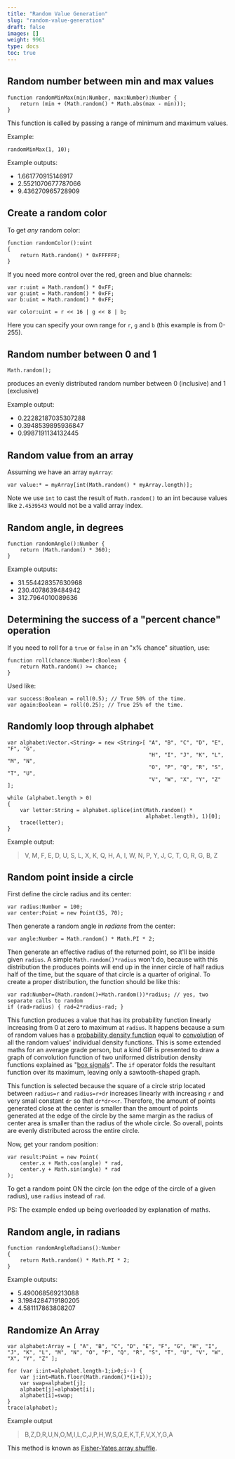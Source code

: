 ```yaml
---
title: "Random Value Generation"
slug: "random-value-generation"
draft: false
images: []
weight: 9961
type: docs
toc: true
---
```


## Random number between min and max values
    function randomMinMax(min:Number, max:Number):Number {
        return (min + (Math.random() * Math.abs(max - min)));
    }

This function is called by passing a range of minimum and maximum values.

Example:

    randomMinMax(1, 10);

Example outputs:
- 1.661770915146917
- 2.5521070677787066
- 9.436270965728909

## Create a random color
To get *any* random color:

    function randomColor():uint
    {
        return Math.random() * 0xFFFFFF;
    }

If you need more control over the red, green and blue channels:

    var r:uint = Math.random() * 0xFF;
    var g:uint = Math.random() * 0xFF;
    var b:uint = Math.random() * 0xFF;

    var color:uint = r << 16 | g << 8 | b;

Here you can specify your own range for `r`, `g` and `b` (this example is from 0-255).

## Random number between 0 and 1
    Math.random();

produces an evenly distributed random number between 0 (inclusive) and 1 (exclusive)

Example output:
- 0.22282187035307288
- 0.3948539895936847
- 0.9987191134132445


## Random value from an array
Assuming we have an array `myArray`:

    var value:* = myArray[int(Math.random() * myArray.length)];

Note we use `int` to cast the result of `Math.random()` to an int because values like `2.4539543` would not be a valid array index.

## Random angle, in degrees
    function randomAngle():Number {
        return (Math.random() * 360);
    }

Example outputs:
- 31.554428357630968
- 230.4078639484942
- 312.7964010089636

## Determining the success of a "percent chance" operation
If you need to roll for a `true` or `false` in an "x% chance" situation, use:

    function roll(chance:Number):Boolean {
        return Math.random() >= chance;
    }

Used like:

    var success:Boolean = roll(0.5); // True 50% of the time.
    var again:Boolean = roll(0.25); // True 25% of the time.

## Randomly loop through alphabet
    var alphabet:Vector.<String> = new <String>[ "A", "B", "C", "D", "E", "F", "G",
                                                 "H", "I", "J", "K", "L", "M", "N",
                                                 "O", "P", "Q", "R", "S", "T", "U",
                                                 "V", "W", "X", "Y", "Z" ];
    
    while (alphabet.length > 0)
    {
        var letter:String = alphabet.splice(int(Math.random() *
                                                alphabet.length), 1)[0];
        trace(letter);
    }

Example output:

> V, M, F, E, D, U, S, L, X, K, Q, H, A, I, W, N, P, Y, J, C, T, O, R, G, B, Z

## Random point inside a circle
First define the circle radius and its center:

    var radius:Number = 100;
    var center:Point = new Point(35, 70);

Then generate a random angle in *radians* from the center:

    var angle:Number = Math.random() * Math.PI * 2;

Then generate an effective radius of the returned point, so it'll be inside given `radius`. A simple `Math.random()*radius` won't do, because with this distribution the produces points will end up in the inner circle of half radius half of the time, but the square of that circle is a quarter of original. To create a proper distribution, the function should be like this:

    var rad:Number=(Math.random()+Math.random())*radius; // yes, two separate calls to random
    if (rad>radius) { rad=2*radius-rad; }

This function produces a value that has its probability function linearly increasing from 0 at zero to maximum at `radius`. It happens because a sum of random values has a [probability density function][1] equal to [convolution][2] of all the random values' individual density functions. This is some extended maths for an average grade person, but a kind GIF is presented to draw a graph of convolution function of two uniformed distribution density functions explained as "[box signals][3]". The `if` operator folds the resultant function over its maximum, leaving only a sawtooth-shaped graph.

This function is selected because the square of a circle strip located between `radius=r` and `radius=r+dr` increases linearly with increasing `r` and very small constant `dr` so that `dr*dr<<r`. Therefore, the amount of points generated close at the center is smaller than the amount of points generated at the edge of the circle by the same margin as the radius of center area is smaller than the radius of the whole circle. So overall, points are evenly distributed across the entire circle.

Now, get your random position:

    var result:Point = new Point(
        center.x + Math.cos(angle) * rad,
        center.y + Math.sin(angle) * rad
    );

To get a random point ON the circle (on the edge of the circle of a given radius), use `radius` instead of `rad`.

PS: The example ended up being overloaded by explanation of maths.


  [1]: https://en.wikipedia.org/wiki/Probability_density_function
  [2]: https://en.wikipedia.org/wiki/Convolution
  [3]: https://en.wikipedia.org/wiki/File:Convolution_of_box_signal_with_itself2.gif

## Random angle, in radians

    function randomAngleRadians():Number
    {
        return Math.random() * Math.PI * 2;
    }

Example outputs:

* 5.490068569213088
* 3.1984284719180205
* 4.581117863808207

## Randomize An Array
    var alphabet:Array = [ "A", "B", "C", "D", "E", "F", "G", "H", "I", "J", "K", "L", "M", "N", "O", "P", "Q", "R", "S", "T", "U", "V", "W", "X", "Y", "Z" ];
    
    for (var i:int=alphabet.length-1;i>0;i--) {
        var j:int=Math.floor(Math.random()*(i+1));
        var swap=alphabet[j];
        alphabet[j]=alphabet[i];
        alphabet[i]=swap;
    }
    trace(alphabet);    

Example output

> B,Z,D,R,U,N,O,M,I,L,C,J,P,H,W,S,Q,E,K,T,F,V,X,Y,G,A

This method is known as [Fisher-Yates array shuffle][1].


  [1]: https://en.wikipedia.org/wiki/Fisher%E2%80%93Yates_shuffle

